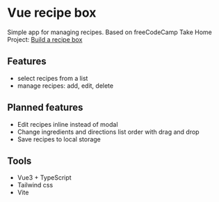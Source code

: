 # Vue recipe box

Simple app for managing recipes. Based on freeCodeCamp Take Home Project: [Build a recipe box](https://www.freecodecamp.org/learn/coding-interview-prep/take-home-projects/build-a-recipe-box)

## Features

- select recipes from a list
- manage recipes: add, edit, delete

## Planned features

- Edit recipes inline instead of modal
- Change ingredients and directions list order with drag and drop
- Save recipes to local storage

## Tools

- Vue3 + TypeScript
- Tailwind css
- Vite

